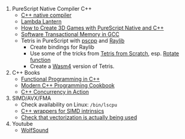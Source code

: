 1. PureScript Native Compiler C++
   - [C++ native compiler](https://github.com/andyarvanitis/purescript-native/tree/cpp)
   - [Lambda Lantern](https://github.com/lettier/lambda-lantern)
   - [How to Create 3D Games with PureScript Native and C++](https://medium.com/@lettier/how-to-create-3d-games-with-purescript-and-cpp-faabf8f27fe6)
   - [Software Transactional Memory in GCC](https://en.cppreference.com/w/cpp/language/transactional_memory)
   - Tetris in PureScript with [pscpp](https://github.com/andyarvanitis/purescript-native/blob/cpp/README-cpp.md) and [Raylib](https://www.raylib.com/)
     - Create bindings for Raylib
     - Use some of the tricks from [Tetris from Scratch](https://www.youtube.com/watch?v=8OK8_tHeCIA), esp. [Rotate function](https://github.com/OneLoneCoder/videos/blob/master/OneLoneCoder_Tetris.cpp#L70)
     - Create a [Wasm4](https://wasm4.org/) version of Tetris.
1. C++ Books
   - [Functional Programming in C++](https://www.manning.com/books/functional-programming-in-c-plus-plus)
   - [Modern C++ Programming Cookbook](https://www.packtpub.com/product/modern-c-programming-cookbook-second-edition/9781800208988)
   - [C++ Concurrency in Action](https://www.manning.com/books/c-plus-plus-concurrency-in-action-second-edition)
1. SIMD/AVX/FMA
   - Check availability on Linux: `/bin/lscpu`
   - [C++ wrappers for SIMD intrinsics](https://github.com/xtensor-stack/xsimd)
   - [Check that vectorization is actually being used](https://eigen.tuxfamily.org/index.php?title=FAQ#How_can_I_check_that_vectorization_is_actually_being_used.3F)
1. Youtube
   - [WolfSound](https://www.youtube.com/c/WolfSoundAudio)

